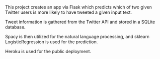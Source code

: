 This project creates an app via Flask which predicts which of two given Twitter users is more likely to have tweeted a given input text. 

  Tweet information is gathered from the Twitter API and stored in a SQLite database.  

  Spacy is then utilized for the natural language processing, and sklearn LogisticRegression is used for the prediction.
  
  Heroku is used for the public deployment.
